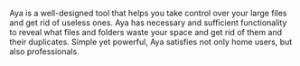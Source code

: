 Aya is a well-designed tool that helps you take control over your large files and get rid of useless ones.
Aya has necessary and sufficient functionality to reveal what files and folders waste your space and get rid of them and their duplicates. Simple yet powerful, Aya satisfies not only home users, but also professionals.
